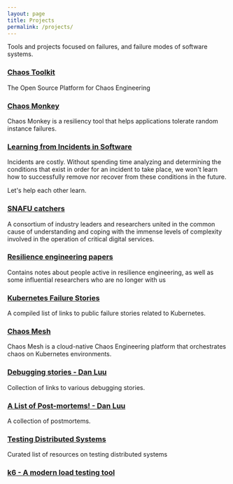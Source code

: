 ```yaml
---
layout: page
title: Projects
permalink: /projects/
---
```


Tools and projects focused on failures, and failure modes of software systems.

### [Chaos Toolkit](https://github.com/chaostoolkit)
The Open Source Platform for Chaos Engineering

### [Chaos Monkey](https://github.com/Netflix/chaosmonkey)
Chaos Monkey is a resiliency tool that helps applications tolerate random instance failures.

### [Learning from Incidents in Software](https://www.learningfromincidents.io/)
Incidents are costly. Without spending time analyzing and determining the conditions
that exist in order for an incident to take place, we won't learn how to successfully
remove nor recover from these conditions in the future.

Let's help each other learn.

### [SNAFU catchers ](https://www.snafucatchers.com/)
A consortium of industry leaders and researchers united in the common cause of
understanding and coping with the immense levels of complexity involved in the
operation of critical digital services.

### [Resilience engineering papers](https://github.com/lorin/resilience-engineering)
Contains notes about people active in resilience engineering, as well as
some influential researchers who are no longer with us


### [Kubernetes Failure Stories](https://github.com/hjacobs/kubernetes-failure-stories)
A compiled list of links to public failure stories related to Kubernetes.

### [Chaos Mesh](https://github.com/chaos-mesh/chaos-mesh)
Chaos Mesh is a cloud-native Chaos Engineering platform that orchestrates chaos
on Kubernetes environments.

### [Debugging stories - Dan Luu](https://github.com/danluu/debugging-stories)
Collection of links to various debugging stories.

### [A List of Post-mortems! - Dan Luu](https://github.com/danluu/post-mortems)
A collection of postmortems.

### [Testing Distributed Systems](https://github.com/asatarin/testing-distributed-systems)
Curated list of resources on testing distributed systems 

### [k6 - A modern load testing tool](https://github.com/grafana/k6)
